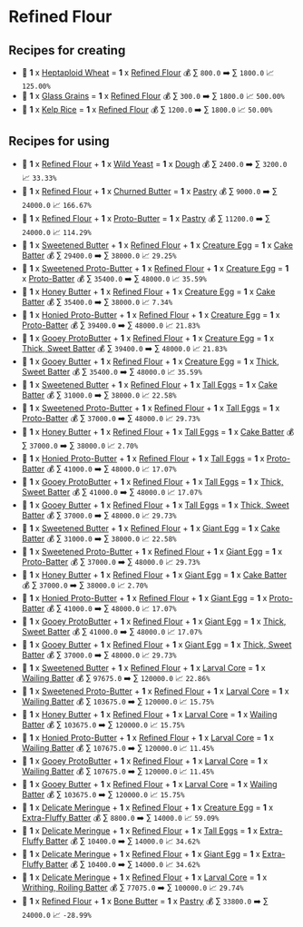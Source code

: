 # Refined Flour

## Recipes for creating

* 🍳 **1** x [Heptaploid Wheat](<Heptaploid Wheat.md>) = **1** x [Refined Flour](<Refined Flour.md>) 💰 ∑ `800.0` ➡️ ∑ `1800.0` 📈 `125.00%`
* 🍳 **1** x [Glass Grains](<Glass Grains.md>) = **1** x [Refined Flour](<Refined Flour.md>) 💰 ∑ `300.0` ➡️ ∑ `1800.0` 📈 `500.00%`
* 🍳 **1** x [Kelp Rice](<Kelp Rice.md>) = **1** x [Refined Flour](<Refined Flour.md>) 💰 ∑ `1200.0` ➡️ ∑ `1800.0` 📈 `50.00%`


## Recipes for using

* 🍳 **1** x [Refined Flour](<Refined Flour.md>) + **1** x [Wild Yeast](<Wild Yeast.md>) = **1** x [Dough](<Dough.md>) 💰 ∑ `2400.0` ➡️ ∑ `3200.0` 📈 `33.33%`
* 🍳 **1** x [Refined Flour](<Refined Flour.md>) + **1** x [Churned Butter](<Churned Butter.md>) = **1** x [Pastry](<Pastry.md>) 💰 ∑ `9000.0` ➡️ ∑ `24000.0` 📈 `166.67%`
* 🍳 **1** x [Refined Flour](<Refined Flour.md>) + **1** x [Proto-Butter](<Proto-Butter.md>) = **1** x [Pastry](<Pastry.md>) 💰 ∑ `11200.0` ➡️ ∑ `24000.0` 📈 `114.29%`
* 🍳 **1** x [Sweetened Butter](<Sweetened Butter.md>) + **1** x [Refined Flour](<Refined Flour.md>) + **1** x [Creature Egg](<Creature Egg.md>) = **1** x [Cake Batter](<Cake Batter.md>) 💰 ∑ `29400.0` ➡️ ∑ `38000.0` 📈 `29.25%`
* 🍳 **1** x [Sweetened Proto-Butter](<Sweetened Proto-Butter.md>) + **1** x [Refined Flour](<Refined Flour.md>) + **1** x [Creature Egg](<Creature Egg.md>) = **1** x [Proto-Batter](<Proto-Batter.md>) 💰 ∑ `35400.0` ➡️ ∑ `48000.0` 📈 `35.59%`
* 🍳 **1** x [Honey Butter](<Honey Butter.md>) + **1** x [Refined Flour](<Refined Flour.md>) + **1** x [Creature Egg](<Creature Egg.md>) = **1** x [Cake Batter](<Cake Batter.md>) 💰 ∑ `35400.0` ➡️ ∑ `38000.0` 📈 `7.34%`
* 🍳 **1** x [Honied Proto-Butter](<Honied Proto-Butter.md>) + **1** x [Refined Flour](<Refined Flour.md>) + **1** x [Creature Egg](<Creature Egg.md>) = **1** x [Proto-Batter](<Proto-Batter.md>) 💰 ∑ `39400.0` ➡️ ∑ `48000.0` 📈 `21.83%`
* 🍳 **1** x [Gooey ProtoButter](<Gooey ProtoButter.md>) + **1** x [Refined Flour](<Refined Flour.md>) + **1** x [Creature Egg](<Creature Egg.md>) = **1** x [Thick, Sweet Batter](<Thick, Sweet Batter.md>) 💰 ∑ `39400.0` ➡️ ∑ `48000.0` 📈 `21.83%`
* 🍳 **1** x [Gooey Butter](<Gooey Butter.md>) + **1** x [Refined Flour](<Refined Flour.md>) + **1** x [Creature Egg](<Creature Egg.md>) = **1** x [Thick, Sweet Batter](<Thick, Sweet Batter.md>) 💰 ∑ `35400.0` ➡️ ∑ `48000.0` 📈 `35.59%`
* 🍳 **1** x [Sweetened Butter](<Sweetened Butter.md>) + **1** x [Refined Flour](<Refined Flour.md>) + **1** x [Tall Eggs](<Tall Eggs.md>) = **1** x [Cake Batter](<Cake Batter.md>) 💰 ∑ `31000.0` ➡️ ∑ `38000.0` 📈 `22.58%`
* 🍳 **1** x [Sweetened Proto-Butter](<Sweetened Proto-Butter.md>) + **1** x [Refined Flour](<Refined Flour.md>) + **1** x [Tall Eggs](<Tall Eggs.md>) = **1** x [Proto-Batter](<Proto-Batter.md>) 💰 ∑ `37000.0` ➡️ ∑ `48000.0` 📈 `29.73%`
* 🍳 **1** x [Honey Butter](<Honey Butter.md>) + **1** x [Refined Flour](<Refined Flour.md>) + **1** x [Tall Eggs](<Tall Eggs.md>) = **1** x [Cake Batter](<Cake Batter.md>) 💰 ∑ `37000.0` ➡️ ∑ `38000.0` 📈 `2.70%`
* 🍳 **1** x [Honied Proto-Butter](<Honied Proto-Butter.md>) + **1** x [Refined Flour](<Refined Flour.md>) + **1** x [Tall Eggs](<Tall Eggs.md>) = **1** x [Proto-Batter](<Proto-Batter.md>) 💰 ∑ `41000.0` ➡️ ∑ `48000.0` 📈 `17.07%`
* 🍳 **1** x [Gooey ProtoButter](<Gooey ProtoButter.md>) + **1** x [Refined Flour](<Refined Flour.md>) + **1** x [Tall Eggs](<Tall Eggs.md>) = **1** x [Thick, Sweet Batter](<Thick, Sweet Batter.md>) 💰 ∑ `41000.0` ➡️ ∑ `48000.0` 📈 `17.07%`
* 🍳 **1** x [Gooey Butter](<Gooey Butter.md>) + **1** x [Refined Flour](<Refined Flour.md>) + **1** x [Tall Eggs](<Tall Eggs.md>) = **1** x [Thick, Sweet Batter](<Thick, Sweet Batter.md>) 💰 ∑ `37000.0` ➡️ ∑ `48000.0` 📈 `29.73%`
* 🍳 **1** x [Sweetened Butter](<Sweetened Butter.md>) + **1** x [Refined Flour](<Refined Flour.md>) + **1** x [Giant Egg](<Giant Egg.md>) = **1** x [Cake Batter](<Cake Batter.md>) 💰 ∑ `31000.0` ➡️ ∑ `38000.0` 📈 `22.58%`
* 🍳 **1** x [Sweetened Proto-Butter](<Sweetened Proto-Butter.md>) + **1** x [Refined Flour](<Refined Flour.md>) + **1** x [Giant Egg](<Giant Egg.md>) = **1** x [Proto-Batter](<Proto-Batter.md>) 💰 ∑ `37000.0` ➡️ ∑ `48000.0` 📈 `29.73%`
* 🍳 **1** x [Honey Butter](<Honey Butter.md>) + **1** x [Refined Flour](<Refined Flour.md>) + **1** x [Giant Egg](<Giant Egg.md>) = **1** x [Cake Batter](<Cake Batter.md>) 💰 ∑ `37000.0` ➡️ ∑ `38000.0` 📈 `2.70%`
* 🍳 **1** x [Honied Proto-Butter](<Honied Proto-Butter.md>) + **1** x [Refined Flour](<Refined Flour.md>) + **1** x [Giant Egg](<Giant Egg.md>) = **1** x [Proto-Batter](<Proto-Batter.md>) 💰 ∑ `41000.0` ➡️ ∑ `48000.0` 📈 `17.07%`
* 🍳 **1** x [Gooey ProtoButter](<Gooey ProtoButter.md>) + **1** x [Refined Flour](<Refined Flour.md>) + **1** x [Giant Egg](<Giant Egg.md>) = **1** x [Thick, Sweet Batter](<Thick, Sweet Batter.md>) 💰 ∑ `41000.0` ➡️ ∑ `48000.0` 📈 `17.07%`
* 🍳 **1** x [Gooey Butter](<Gooey Butter.md>) + **1** x [Refined Flour](<Refined Flour.md>) + **1** x [Giant Egg](<Giant Egg.md>) = **1** x [Thick, Sweet Batter](<Thick, Sweet Batter.md>) 💰 ∑ `37000.0` ➡️ ∑ `48000.0` 📈 `29.73%`
* 🍳 **1** x [Sweetened Butter](<Sweetened Butter.md>) + **1** x [Refined Flour](<Refined Flour.md>) + **1** x [Larval Core](<Larval Core.md>) = **1** x [Wailing Batter](<Wailing Batter.md>) 💰 ∑ `97675.0` ➡️ ∑ `120000.0` 📈 `22.86%`
* 🍳 **1** x [Sweetened Proto-Butter](<Sweetened Proto-Butter.md>) + **1** x [Refined Flour](<Refined Flour.md>) + **1** x [Larval Core](<Larval Core.md>) = **1** x [Wailing Batter](<Wailing Batter.md>) 💰 ∑ `103675.0` ➡️ ∑ `120000.0` 📈 `15.75%`
* 🍳 **1** x [Honey Butter](<Honey Butter.md>) + **1** x [Refined Flour](<Refined Flour.md>) + **1** x [Larval Core](<Larval Core.md>) = **1** x [Wailing Batter](<Wailing Batter.md>) 💰 ∑ `103675.0` ➡️ ∑ `120000.0` 📈 `15.75%`
* 🍳 **1** x [Honied Proto-Butter](<Honied Proto-Butter.md>) + **1** x [Refined Flour](<Refined Flour.md>) + **1** x [Larval Core](<Larval Core.md>) = **1** x [Wailing Batter](<Wailing Batter.md>) 💰 ∑ `107675.0` ➡️ ∑ `120000.0` 📈 `11.45%`
* 🍳 **1** x [Gooey ProtoButter](<Gooey ProtoButter.md>) + **1** x [Refined Flour](<Refined Flour.md>) + **1** x [Larval Core](<Larval Core.md>) = **1** x [Wailing Batter](<Wailing Batter.md>) 💰 ∑ `107675.0` ➡️ ∑ `120000.0` 📈 `11.45%`
* 🍳 **1** x [Gooey Butter](<Gooey Butter.md>) + **1** x [Refined Flour](<Refined Flour.md>) + **1** x [Larval Core](<Larval Core.md>) = **1** x [Wailing Batter](<Wailing Batter.md>) 💰 ∑ `103675.0` ➡️ ∑ `120000.0` 📈 `15.75%`
* 🍳 **1** x [Delicate Meringue](<Delicate Meringue.md>) + **1** x [Refined Flour](<Refined Flour.md>) + **1** x [Creature Egg](<Creature Egg.md>) = **1** x [Extra-Fluffy Batter](<Extra-Fluffy Batter.md>) 💰 ∑ `8800.0` ➡️ ∑ `14000.0` 📈 `59.09%`
* 🍳 **1** x [Delicate Meringue](<Delicate Meringue.md>) + **1** x [Refined Flour](<Refined Flour.md>) + **1** x [Tall Eggs](<Tall Eggs.md>) = **1** x [Extra-Fluffy Batter](<Extra-Fluffy Batter.md>) 💰 ∑ `10400.0` ➡️ ∑ `14000.0` 📈 `34.62%`
* 🍳 **1** x [Delicate Meringue](<Delicate Meringue.md>) + **1** x [Refined Flour](<Refined Flour.md>) + **1** x [Giant Egg](<Giant Egg.md>) = **1** x [Extra-Fluffy Batter](<Extra-Fluffy Batter.md>) 💰 ∑ `10400.0` ➡️ ∑ `14000.0` 📈 `34.62%`
* 🍳 **1** x [Delicate Meringue](<Delicate Meringue.md>) + **1** x [Refined Flour](<Refined Flour.md>) + **1** x [Larval Core](<Larval Core.md>) = **1** x [Writhing, Roiling Batter](<Writhing, Roiling Batter.md>) 💰 ∑ `77075.0` ➡️ ∑ `100000.0` 📈 `29.74%`
* 🍳 **1** x [Refined Flour](<Refined Flour.md>) + **1** x [Bone Butter](<Bone Butter.md>) = **1** x [Pastry](<Pastry.md>) 💰 ∑ `33800.0` ➡️ ∑ `24000.0` 📈 `-28.99%`
